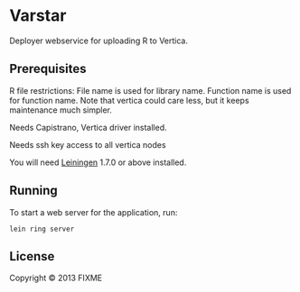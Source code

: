 # Varstar

Deployer webservice for uploading R to Vertica.

## Prerequisites

R file restrictions:
  File name is used for library name.
  Function name is used for function name.
  Note that vertica could care less, but it keeps maintenance much simpler.

Needs Capistrano, Vertica driver installed.

Needs ssh key access to all vertica nodes

You will need [Leiningen][1] 1.7.0 or above installed.

[1]: https://github.com/technomancy/leiningen

## Running

To start a web server for the application, run:

    lein ring server

## License

Copyright © 2013 FIXME
